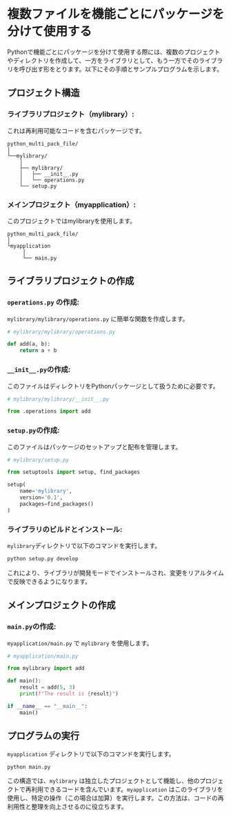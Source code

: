 # 複数ファイルを機能ごとにパッケージを分けて使用する

Pythonで機能ごとにパッケージを分けて使用する際には、複数のプロジェクトやディレクトリを作成して、一方をライブラリとして、もう一方でそのライブラリを呼び出す形をとります。以下にその手順とサンプルプログラムを示します。

## プロジェクト構造
### ライブラリプロジェクト（mylibrary）: 
これは再利用可能なコードを含むパッケージです。

```
python_multi_pack_file/
│
└──mylibrary/
    │
    ├── mylibrary/
    │   ├── __init__.py
    │   └── operations.py
    └── setup.py
```

### メインプロジェクト（myapplication）:
このプロジェクトではmylibraryを使用します。

```
python_multi_pack_file/
│
└myapplication
     │
     └── main.py
```


## ライブラリプロジェクトの作成
### `operations.py` の作成:
`mylibrary/mylibrary/operations.py` に簡単な関数を作成します。

```python
# mylibrary/mylibrary/operations.py

def add(a, b):
    return a + b
```

### `__init__.py`の作成:
このファイルはディレクトリをPythonパッケージとして扱うために必要です。

```python
# mylibrary/mylibrary/__init__.py

from .operations import add
```

### `setup.py`の作成:
このファイルはパッケージのセットアップと配布を管理します。

```python
# mylibrary/setup.py

from setuptools import setup, find_packages

setup(
    name='mylibrary',
    version='0.1',
    packages=find_packages()
)
```

### ライブラリのビルドとインストール:
`mylibrary`ディレクトリで以下のコマンドを実行します。

```bash
python setup.py develop
```

これにより、ライブラリが開発モードでインストールされ、変更をリアルタイムで反映できるようになります。

## メインプロジェクトの作成
### `main.py`の作成:
`myapplication/main.py` で `mylibrary` を使用します。

```python
# myapplication/main.py

from mylibrary import add

def main():
    result = add(5, 3)
    print(f"The result is {result}")

if __name__ == "__main__":
    main()
```

## プログラムの実行
`myapplication` ディレクトリで以下のコマンドを実行します。

```bash
python main.py
```

この構造では、`mylibrary` は独立したプロジェクトとして機能し、他のプロジェクトで再利用できるコードを含んでいます。`myapplication` はこのライブラリを使用し、特定の操作（この場合は加算）を実行します。この方法は、コードの再利用性と整理を向上させるのに役立ちます。
